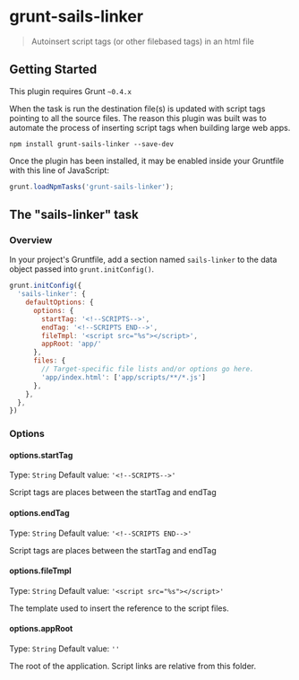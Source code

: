 # grunt-sails-linker

> Autoinsert script tags (or other filebased tags) in an html file

## Getting Started
This plugin requires Grunt `~0.4.x`

When the task is run the destination file(s) is updated with script tags pointing to all the source files. The reason this plugin was built was to automate the process of inserting script tags when building large web apps.

```shell
npm install grunt-sails-linker --save-dev
```

Once the plugin has been installed, it may be enabled inside your Gruntfile with this line of JavaScript:

```js
grunt.loadNpmTasks('grunt-sails-linker');
```

## The "sails-linker" task

### Overview
In your project's Gruntfile, add a section named `sails-linker` to the data object passed into `grunt.initConfig()`.

```js
grunt.initConfig({
  'sails-linker': {
    defaultOptions: {
      options: {
        startTag: '<!--SCRIPTS-->',
        endTag: '<!--SCRIPTS END-->',
        fileTmpl: '<script src="%s"></script>',
        appRoot: 'app/'
      },
      files: {
        // Target-specific file lists and/or options go here.
        'app/index.html': ['app/scripts/**/*.js']
      },
    },
  },
})
```

### Options

#### options.startTag
Type: `String`
Default value: `'<!--SCRIPTS-->'`

Script tags are places between the startTag and endTag

#### options.endTag
Type: `String`
Default value: `'<!--SCRIPTS END-->'`

Script tags are places between the startTag and endTag

#### options.fileTmpl
Type: `String`
Default value: `'<script src="%s"></script>'`

The template used to insert the reference to the script files.

#### options.appRoot
Type: `String`
Default value: `''`

The root of the application. Script links are relative from this folder.


